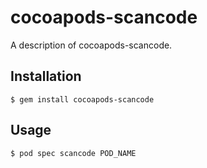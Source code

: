 # cocoapods-scancode

A description of cocoapods-scancode.

## Installation

    $ gem install cocoapods-scancode

## Usage

    $ pod spec scancode POD_NAME
